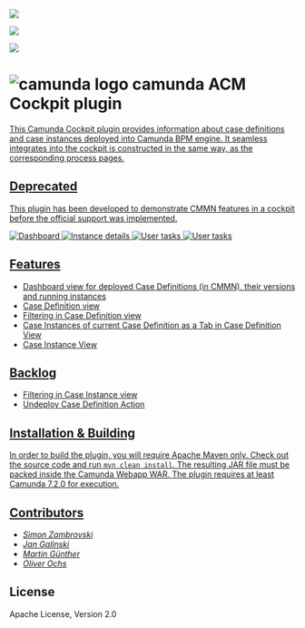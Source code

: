 ![](https://maven-badges.herokuapp.com/maven-central/org.camunda.bpm.cockpit.plugin/cockpit-acm-plugin/badge.svg)

[![](https://img.shields.io/badge/Community%20Extension-An%20open%20source%20community%20maintained%20project-FF4700)](https://github.com/camunda-community-hub/community)

[![](https://img.shields.io/badge/Lifecycle-Deprecated-yellowgreen)](https://github.com/Camunda-Community-Hub/community/blob/main/extension-lifecycle.md#deprecated-)


# ![camunda logo](http://camunda.github.io/camunda-bpm-assert/resources/images/camunda.png)&nbsp;camunda ACM Cockpit plugin  <a href="https://maven-badges.herokuapp.com/maven-central/org.camunda.bpm.cockpit.plugin/cockpit-acm-plugin">
  
This Camunda Cockpit plugin provides information about case definitions and case instances deployed into Camunda BPM engine. It seamless integrates into the cockpit is constructed in the same way, as the corresponding process pages. 

## Deprecated

This plugin has been developed to demonstrate CMMN features in a cockpit before the official support was implemented.

![Dashboard](https://raw.githubusercontent.com/holisticon/camunda-acm-plugin/master/screenshots/plugin-dashboard.png)
![Instance details](https://raw.githubusercontent.com/holisticon/camunda-acm-plugin/master/screenshots/plugin-instance-taskOverview.png)
![User tasks](https://raw.githubusercontent.com/holisticon/camunda-acm-plugin/master/screenshots/plugin-instance-userTasks.png)
![User tasks](https://raw.githubusercontent.com/holisticon/camunda-acm-plugin/master/screenshots/plugin-instance-variables.png)

## Features

 - Dashboard view for deployed Case Definitions (in CMMN), their versions and running instances
 - Case Definition view
 - Filtering in Case Definition view
 - Case Instances of current Case Definition as a Tab in Case Definition View
 - Case Instance View 

## Backlog
 
 - Filtering in Case Instance view
 - Undeploy Case Definition Action
 
## Installation & Building

In order to build the plugin, you will require Apache Maven only. Check out the source code and run `mvn clean install`. The resulting JAR file must be packed inside the Camunda Webapp WAR. The plugin requires at least Camunda 7.2.0 for execution.

## Contributors

*  _[Simon Zambrovski](https://github.com/zambrovski)_
*  _[Jan Galinski](https://github.com/galinski)_
*  _[Martin Günther](https://github.com/margue)_
*  _[Oliver Ochs](https://github.com/simonox)_

## License

Apache License, Version 2.0
